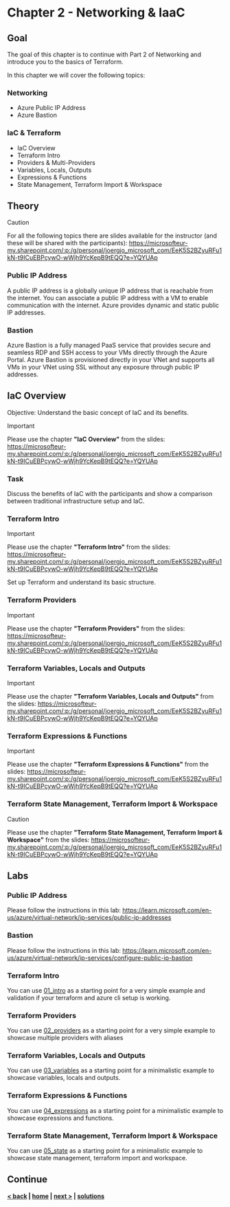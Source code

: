 # Chapter 2 - Networking & IaaC

## Goal

The goal of this chapter is to continue with Part 2 of Networking and introduce you to the basics of Terraform.

In this chapter we will cover the following topics:

### Networking

- Azure Public IP Address
- Azure Bastion

### IaC & Terraform

- IaC Overview
- Terraform Intro
- Providers & Multi-Providers
- Variables, Locals, Outputs
- Expressions & Functions
- State Management, Terraform Import & Workspace

## Theory

> [!CAUTION]
> For all the following topics there are slides available for the instructor (and these will be shared with the participants): <https://microsofteur-my.sharepoint.com/:p:/g/personal/joergjo_microsoft_com/EeK5S2BZyuRFu1kN-t9ICuEBPcywO-wWjh9YcKepB9tEQQ?e=YQYUAp>

### Public IP Address

A public IP address is a globally unique IP address that is reachable from the internet. You can associate a public IP address with a VM to enable communication with the internet. Azure provides dynamic and static public IP addresses.

### Bastion

Azure Bastion is a fully managed PaaS service that provides secure and seamless RDP and SSH access to your VMs directly through the Azure Portal. Azure Bastion is provisioned directly in your VNet and supports all VMs in your VNet using SSL without any exposure through public IP addresses.

## IaC Overview

Objective: Understand the basic concept of IaC and its benefits.

> [!IMPORTANT]
> Please use the chapter **"IaC Overview"** from the slides: <https://microsofteur-my.sharepoint.com/:p:/g/personal/joergjo_microsoft_com/EeK5S2BZyuRFu1kN-t9ICuEBPcywO-wWjh9YcKepB9tEQQ?e=YQYUAp>

### Task

Discuss the benefits of IaC with the participants and show a comparison between traditional infrastructure setup and IaC.

### Terraform Intro

> [!IMPORTANT]
> Please use the chapter **"Terraform Intro"** from the slides: <https://microsofteur-my.sharepoint.com/:p:/g/personal/joergjo_microsoft_com/EeK5S2BZyuRFu1kN-t9ICuEBPcywO-wWjh9YcKepB9tEQQ?e=YQYUAp>

Set up Terraform and understand its basic structure.

### Terraform Providers

> [!IMPORTANT]
> Please use the chapter **"Terraform Providers"** from the slides: <https://microsofteur-my.sharepoint.com/:p:/g/personal/joergjo_microsoft_com/EeK5S2BZyuRFu1kN-t9ICuEBPcywO-wWjh9YcKepB9tEQQ?e=YQYUAp>

### Terraform Variables, Locals and Outputs

> [!IMPORTANT]
> Please use the chapter **"Terraform Variables, Locals and Outputs"** from the slides: <https://microsofteur-my.sharepoint.com/:p:/g/personal/joergjo_microsoft_com/EeK5S2BZyuRFu1kN-t9ICuEBPcywO-wWjh9YcKepB9tEQQ?e=YQYUAp>

### Terraform Expressions & Functions

> [!IMPORTANT]
> Please use the chapter **"Terraform Expressions & Functions"** from the slides: <https://microsofteur-my.sharepoint.com/:p:/g/personal/joergjo_microsoft_com/EeK5S2BZyuRFu1kN-t9ICuEBPcywO-wWjh9YcKepB9tEQQ?e=YQYUAp>

### Terraform State Management, Terraform Import & Workspace

> [!CAUTION]
> Please use the chapter **"Terraform State Management, Terraform Import & Workspace"** from the slides: <https://microsofteur-my.sharepoint.com/:p:/g/personal/joergjo_microsoft_com/EeK5S2BZyuRFu1kN-t9ICuEBPcywO-wWjh9YcKepB9tEQQ?e=YQYUAp>

## Labs

### Public IP Address

Please follow the instructions in this lab: <https://learn.microsoft.com/en-us/azure/virtual-network/ip-services/public-ip-addresses>

### Bastion

Please follow the instructions in this lab: <https://learn.microsoft.com/en-us/azure/virtual-network/ip-services/configure-public-ip-bastion>

### Terraform Intro

You can use [01_intro](../../solutions/chapter-5/01_intro) as a starting point for a very simple example and validation if your terraform and azure cli setup is working.

### Terraform Providers

You can use [02_providers](../../solutions/chapter-5/02_providers) as a starting point for a very simple example to showcase multiple providers with aliases

### Terraform Variables, Locals and Outputs

You can use [03_variables](../../solutions/chapter-5/03_variables) as a starting point for a minimalistic example to showcase variables, locals and outputs.

### Terraform Expressions & Functions

You can use [04_expressions](../../solutions/chapter-5/04_expressions) as a starting point for a minimalistic example to showcase expressions and functions.

### Terraform State Management, Terraform Import & Workspace

You can use [05_state](../../solutions/chapter-5/05_state) as a starting point for a minimalistic example to showcase state management, terraform import and workspace.

## Continue

**[< back](../chapter-4/README.md) | [home](../../README.md) | [next >](../chapter-6/README.md) | [solutions](../../solutions/chapter-5/README.md)**
